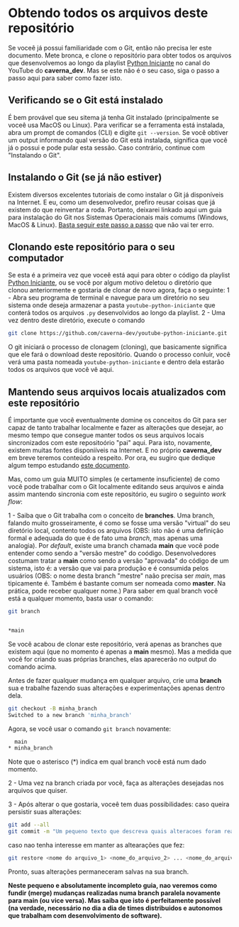 # Obtendo todos os arquivos deste repositório
Se voceê já possui familiaridade com o Git, então não precisa ler este documento.
Mete bronca, e clone o repositório para obter todos os arquivos que desenvolvemos ao longo da playlist [Python Iniciante](https://www.youtube.com/watch?v=Y4uNyBKJpPY&list=PLfyimYNc1Xl2PQXQSKQSEtyXa3tYhTLhM) no canal do YouTube do **caverna_dev**.
Mas se este não é o seu caso, siga o passo a passo aqui para saber como fazer isto.

## Verificando se o Git está instalado
É bem provável que seu sitema já tenha Git instalado (principalmente se voceê usa MacOS ou Linux). 
Para verificar se a ferramenta está instalada, abra um prompt de comandos (CLI) e digite `git --version`.
Se você obtiver um output informando qual versão do Git está instalada, significa que você já o possui e pode pular esta sessão. Caso contrário, continue com "Instalando o Git".

## Instalando o Git (se já não estiver)
Existem diversos excelentes tutoriais de como instalar o Git já disponíveis na Internet.
E eu, como um desenvolvedor, prefiro reusar coisas que já existem do que reinventar a roda.
Portanto, deixarei linkado aqui um guia para instalação do Git nos Sistemas Operacionais mais comums (Windows, MacOS & Linux). 
[Basta seguir este passo a passo](https://www.hostinger.com.br/tutoriais/tutorial-do-git-basics-introducao#1o_Passo_-_Instalar_o_GIT_em_Sistemas_Diferentes) que não vai ter erro.


## Clonando este repositório para o seu computador
Se esta é a primeira vez que voceê está aqui para obter o código da playlist [Python Iniciante](https://www.youtube.com/watch?v=Y4uNyBKJpPY&list=PLfyimYNc1Xl2PQXQSKQSEtyXa3tYhTLhM), ou se você por algum motivo deletou o diretório que clonou anteriormente e gostaria de clonar de novo agora, faça o seguinte:
1 - Abra seu programa de terminal e navegue para um diretório no seu sistema onde deseja armazenar a pasta `youtube-python-iniciante` que conterá todos os arquivos `.py` desenvolvidos ao longo da playlist.
2 - Uma vez dentro deste diretório, execute o comando
```bash
git clone https://github.com/caverna-dev/youtube-python-iniciante.git
```
O git iniciará o processo de clonagem (cloning), que basicamente significa que ele fará o download deste repositório.
Quando o processo conluir, você verá uma pasta nomeada `youtube-python-iniciante` e dentro dela estarão todos os arquivos que você vê aqui.


## Mantendo seus arquivos locais atualizados com este repositório
É importante que você eventualmente domine os conceitos do Git para ser capaz de tanto trabalhar localmente e fazer as alterações que desejar, ao mesmo tempo que consegue manter todos os seus arquivos locais sincronizados com este repositoório "pai" aqui.
Para isto, novamente, existem muitas fontes disponiíveis na Internet. E no próprio **caverna_dev** em breve teremos conteúdo a respeito. 
Por ora, eu sugiro que dedique algum tempo estudando [este documento](https://www.hostinger.com.br/tutoriais/tutorial-do-git-basics-introducao#2o_Passo_-_Como_Usar_o_GIT).

Mas, como um guia MUITO simples (e certamente insuficiente) de como você pode trabalhar com o Git localmente editando seus arquivos e ainda assim mantendo sincronia com este repositório, eu sugiro o seguinto *work flow*:

1 - Saiba que o Git trabalha com o conceito de **branches**. Uma branch, falando muito grosseiramente, é como se fosse uma versão "virtual" do seu diretório local, contento todos os arquivos (OBS: isto não é uma definição formal e adequada do que é de fato uma *branch*, mas apenas uma analogia).
Por *default*, existe uma branch chamada **main** que você pode entender como sendo a "versão mestre" do coódigo. Desenvolvedores costumam tratar a **main** como sendo a versão "aprovada" do código de um sistema, isto é: a versão que vai para produção e é consumida pelos usuários (OBS: o nome desta branch "mestre" naão precisa ser *main*, mas tipicamente é. Também é bastante comum ser nomeada como **master**. Na prática, pode receber qualquer nome.)
Para saber em qual branch você está a qualquer momento, basta usar o comando:
```bash
git branch


*main
```
Se você acabou de clonar este repositório, verá apenas as branches que existem aqui (que no momento é apenas a **main** mesmo).
Mas a medida que você for criando suas próprias branches, elas aparecerão no output do comando acima.

Antes de fazer qualquer mudança em qualquer arquivo, crie uma **branch** sua e trabalhe fazendo suas alterações e experimentações apenas dentro dela.
```bash
git checkout -B minha_branch
Switched to a new branch 'minha_branch'
```

Agora, se você usar o comando `git branch` novamente:
```bash
  main
* minha_branch
```

Note que o asterisco (*) indica em qual branch você está num dado momento.

2 - Uma vez na branch criada por você, faça as alterações desejadas nos arquivos que quiser.

3 - Após alterar o que gostaria, voceê tem duas possibilidades:
caso queira persistir suas alterações:
```bash
git add --all
git commit -m "Um pequeno texto que descreva quais alteracoes foram realizadas"
```

caso nao tenha interesse em manter as altearações que fez:
```bash
git restore <nome do arquivo_1> <nome_do_arquivo_2> ... <nome_do_arquivoN>
```

Pronto, suas alterações permaneceram salvas na sua branch.

**Neste pequeno e absolutamente incompleto guia, nao veremos como fundir (merge) mudanças realizadas numa branch paralela novamente para **main** (ou vice versa). Mas saiba que isto é perfeitamente possível (na verdade, necessário no dia a dia de times distribuidos e autonomos que trabalham com desenvolvimento de software).**

